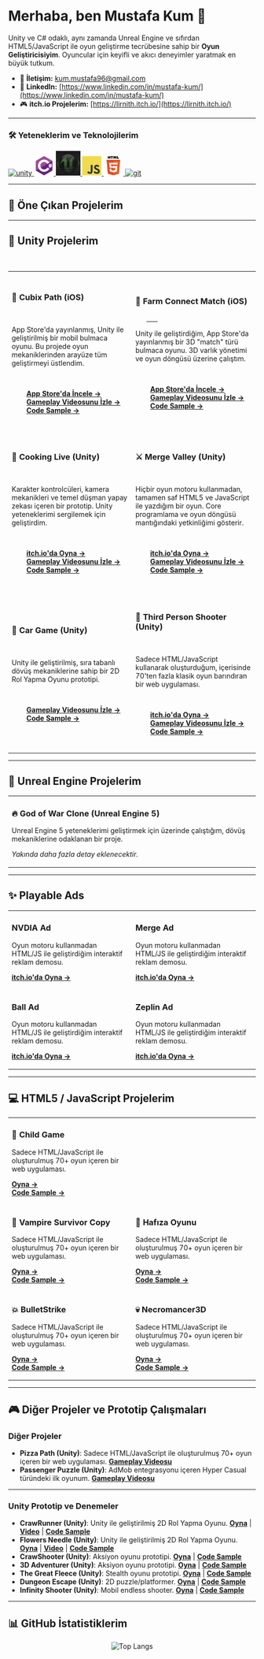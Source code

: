 # Merhaba, ben Mustafa Kum 👋

Unity ve C# odaklı, aynı zamanda Unreal Engine ve sıfırdan HTML5/JavaScript ile oyun geliştirme tecrübesine sahip bir **Oyun Geliştiricisiyim**. Oyuncular için keyifli ve akıcı deneyimler yaratmak en büyük tutkum.

- 📧 **İletişim:** kum.mustafa96@gmail.com
- 💼 **LinkedIn:** [https://www.linkedin.com/in/mustafa-kum/](https://www.linkedin.com/in/mustafa-kum/)
- 🎮 **itch.io Projelerim:** [https://lirnith.itch.io/](https://lirnith.itch.io/)

---

### 🛠️ Yeteneklerim ve Teknolojilerim

<p align="left">
  <a href="https://unity.com/" target="_blank"> 
    <img src="https://www.vectorlogo.zone/logos/unity3d/unity3d-icon.svg" alt="unity" width="40" height="40"/> 
  </a>
  <a href="https://learn.microsoft.com/en-us/dotnet/csharp/" target="_blank"> 
    <img src="https://raw.githubusercontent.com/devicons/devicon/master/icons/csharp/csharp-original.svg" alt="csharp" width="40" height="40"/> 
  </a>
  <a href="https://www.unrealengine.com/" target="_blank"> 
    <img src="https://raw.githubusercontent.com/EpicKiwi/unreal-engine-editor-icons/refs/heads/master/imgs/NewLevels/NewLevelDefault.png" alt="unrealengine" width="50" height="50"/> 
  </a>
  <a href="https://developer.mozilla.org/en-US/docs/Web/JavaScript" target="_blank"> 
    <img src="https://raw.githubusercontent.com/devicons/devicon/master/icons/javascript/javascript-original.svg" alt="javascript" width="40" height="40"/> 
  </a>
  <a href="https://www.w3.org/html/" target="_blank"> 
    <img src="https://raw.githubusercontent.com/devicons/devicon/master/icons/html5/html5-original-wordmark.svg" alt="html5" width="40" height="40"/> 
  </a>
  <a href="https://git-scm.com/" target="_blank"> 
    <img src="https://www.vectorlogo.zone/logos/git-scm/git-scm-icon.svg" alt="git" width="40" height="40"/> 
  </a>
</p>

---

## 🚀 Öne Çıkan Projelerim

---

## 🚀 Unity Projelerim

<table>
  <tr>
    <td width="50%">
      <h3>👾 Cubix Path (iOS)</h3>
      <p>App Store'da yayınlanmış, Unity ile geliştirilmiş bir mobil bulmaca oyunu. Bu projede oyun mekaniklerinden arayüze tüm geliştirmeyi üstlendim.</p>
      <p>
        <a href="https://apps.apple.com/tr/app/cubix-path-puzzle-match/id6478001225"><strong>App Store'da İncele →</strong></a><br>
        <a href="https://youtube.com/watch?v=8uXDCiigb3o"><strong>Gameplay Videosunu İzle →</strong></a><br>
        <a href="https://github.com/Mustafa-Kum/PuzzleCode"><strong>Code Sample →</strong></a>
      </p>
    </td>
    <td width="50%">
      <h3>🚜 Farm Connect Match (iOS)</h3>
      <a href="https://apps.apple.com/us/app/farm-connect-match-3d-puzzle/id6503044105">
      </a>
      <p>Unity ile geliştirdiğim, App Store'da yayınlanmış bir 3D "match" türü bulmaca oyunu. 3D varlık yönetimi ve oyun döngüsü üzerine çalıştım.</p>
      <p>
        <a href="https://apps.apple.com/us/app/farm-connect-match-3d-puzzle/id6503044105"><strong>App Store'da İncele →</strong></a><br>
        <a href="https://youtu.be/t4rGmqsmI0I"><strong>Gameplay Videosunu İzle →</strong></a><br>
        <a href="https://github.com/Mustafa-Kum/FarmPuzzleCode"><strong>Code Sample →</strong></a>
      </p>
    </td>
  </tr>
  <tr>
    <td width="50%">
      <h3>🔫 Cooking Live (Unity)</h3>
      <p>Karakter kontrolcüleri, kamera mekanikleri ve temel düşman yapay zekası içeren bir prototip. Unity yeteneklerimi sergilemek için geliştirdim.</p>
      <p>
        <a href="https://lirnith.itch.io/cook"><strong>itch.io'da Oyna →</strong></a><br>
        <a href="https://youtu.be/1nN6eWOxZDQ"><strong>Gameplay Videosunu İzle →</strong></a><br>
        <a href="https://github.com/Mustafa-Kum/CookCode"><strong>Code Sample →</strong></a>
      </p>
    </td>
    <td width="50%">
      <h3>⚔️ Merge Valley (Unity)</h3>
      <p>Hiçbir oyun motoru kullanmadan, tamamen saf HTML5 ve JavaScript ile yazdığım bir oyun. Core programlama ve oyun döngüsü mantığındaki yetkinliğimi gösterir.</p>
      <p>
        <a href="https://lirnith.itch.io/merge-valley"><strong>itch.io'da Oyna →</strong></a><br>
        <a href="https://youtu.be/zLaT6ParDjk"><strong>Gameplay Videosunu İzle →</strong></a><br>
        <a href="https://github.com/Mustafa-Kum/MergeCode"><strong>Code Sample →</strong></a>
      </p>
    </td>
  </tr>
  <tr>
    <td width="50%">
      <h3>🚜 Car Game (Unity)</h3>
      <p>Unity ile geliştirilmiş, sıra tabanlı dövüş mekaniklerine sahip bir 2D Rol Yapma Oyunu prototipi.</p>
      <p>
        <a href="https://youtube.com/shorts/WedWieVoF70"><strong>Gameplay Videosunu İzle →</strong></a><br>
        <a href="https://github.com/Mustafa-Kum/CarGame"><strong>Code Sample →</strong></a>
      </p>
    </td>
    <td width="50%">
      <h3>🔫 Third Person Shooter (Unity)</h3>
      <p>Sadece HTML/JavaScript kullanarak oluşturduğum, içerisinde 70'ten fazla klasik oyun barındıran bir web uygulaması.</p>
      <p>
        <a href="https://lirnith.itch.io/thirdpersonshooter"><strong>itch.io'da Oyna →</strong></a><br>
        <a href="https://www.youtube.com/watch?v=HaTiYeD7i1I"><strong>Gameplay Videosunu İzle →</strong></a><br>
        <a href="https://github.com/Mustafa-Kum/ThirdPersonShooter"><strong>Code Sample →</strong></a>
      </p>
    </td>
  </tr>
</table>

---

## 🚀 Unreal Engine Projelerim

<table>
  <tr>
    <td width="100%">
      <h3>🔥 God of War Clone (Unreal Engine 5)</h3>
      <p>Unreal Engine 5 yeteneklerimi geliştirmek için üzerinde çalıştığım, dövüş mekaniklerine odaklanan bir proje.</p>
      <p>
        <i>Yakında daha fazla detay eklenecektir.</i>
      </p>
    </td>
  </tr>
</table>

---

## ✨ Playable Ads

<table>
  <tr>
    <td width="50%">
      <h3>NVDIA Ad</h3>
      <p>Oyun motoru kullanmadan HTML/JS ile geliştirdiğim interaktif reklam demosu.</p>
      <p>
        <a href="https://lirnith.itch.io/playable-ad--test"><strong>itch.io'da Oyna →</strong></a>
      </p>
    </td>
    <td width="50%">
      <h3>Merge Ad</h3>
      <p>Oyun motoru kullanmadan HTML/JS ile geliştirdiğim interaktif reklam demosu.</p>
      <p>
        <a href="https://lirnith.itch.io/playable-ad"><strong>itch.io'da Oyna →</strong></a>
      </p>
    </td>
  </tr>
  <tr>
    <td width="50%">
      <h3>Ball Ad</h3>
      <p>Oyun motoru kullanmadan HTML/JS ile geliştirdiğim interaktif reklam demosu.</p>
      <p>
        <a href="https://lirnith.itch.io/playable-ad-baloon"><strong>itch.io'da Oyna →</strong></a>
      </p>
    </td>
    <td width="50%">
      <h3>Zeplin Ad</h3>
      <p>Oyun motoru kullanmadan HTML/JS ile geliştirdiğim interaktif reklam demosu.</p>
      <p>
        <a href="https://lirnith.itch.io/playable-ad-zeplin"><strong>itch.io'da Oyna →</strong></a>
      </p>
    </td>
  </tr>
</table>

---

## 💻 HTML5 / JavaScript Projelerim

<table>
    <td width="50%">
      <h3>👧 Child Game</h3>
      <p>Sadece HTML/JavaScript ile oluşturulmuş 70+ oyun içeren bir web uygulaması.</p>
      <p>
        <a href="https://lirnith.itch.io/childgame"><strong>Oyna →</strong></a><br>
        <a href="https://github.com/Mustafa-Kum/CrawRunner"><strong>Code Sample →</strong></a>
      </p>
    </td>
  </tr>
  <tr>
    <td width="50%">
      <h3>🧛 Vampire Survivor Copy</h3>
      <p>Sadece HTML/JavaScript ile oluşturulmuş 70+ oyun içeren bir web uygulaması.</p>
      <p>
        <a href="https://lirnith.itch.io/html5"><strong>Oyna →</strong></a><br>
        <a href="https://github.com/Mustafa-Kum/VampireSurvivorCopy"><strong>Code Sample →</strong></a>
      </p>
    </td>
    <td width="50%">
      <h3>🧠 Hafıza Oyunu</h3>
      <p>Sadece HTML/JavaScript ile oluşturulmuş 70+ oyun içeren bir web uygulaması.</p>
      <p>
        <a href="https://lirnith.itch.io/hafza-oyunu-html"><strong>Oyna →</strong></a><br>
        <a href="https://github.com/Mustafa-Kum/MemoryGame"><strong>Code Sample →</strong></a>
      </p>
    </td>
  </tr>
  <tr>
    <td width="50%">
      <h3>💥 BulletStrike</h3>
      <p>Sadece HTML/JavaScript ile oluşturulmuş 70+ oyun içeren bir web uygulaması.</p>
      <p>
        <a href="https://lirnith.itch.io/html-5-2"><strong>Oyna →</strong></a><br>
        <a href="https://github.com/Mustafa-Kum/BulletStrike"><strong>Code Sample →</strong></a>
      </p>
    </td>
    <td width="50%">
      <h3>💀 Necromancer3D</h3>
      <p>Sadece HTML/JavaScript ile oluşturulmuş 70+ oyun içeren bir web uygulaması.</p>
      <p>
        <a href="https://lirnith.itch.io/necromancer"><strong>Oyna →</strong></a><br>
        <a href="https://github.com/Mustafa-Kum/Necromancer3D"><strong>Code Sample →</strong></a>
      </p>
    </td>
  </tr>
</table>

---

## 🎮 Diğer Projeler ve Prototip Çalışmaları

### Diğer Projeler
- **Pizza Path (Unity)**: Sadece HTML/JavaScript ile oluşturulmuş 70+ oyun içeren bir web uygulaması. [**Gameplay Videosu**](https://youtube.com/shorts/1HCB7iJKOvM)
- **Passenger Puzzle (Unity)**: AdMob entegrasyonu içeren Hyper Casual türündeki ilk oyunum. [**Gameplay Videosu**](https://youtu.be/KGkw-92USvs)
  
---

### Unity Prototip ve Denemeler
- **CrawRunner (Unity)**: Unity ile geliştirilmiş 2D Rol Yapma Oyunu. [**Oyna**](https://lirnith.itch.io/crawrunner) | [**Video**](https://www.youtube.com/watch?v=S0lXaOML5Pw) | [**Code Sample**](https://github.com/Mustafa-Kum/CrawRunner)
- **Flowers Needle (Unity)**: Unity ile geliştirilmiş 2D Rol Yapma Oyunu. [**Oyna**](https://lirnith.itch.io/flowers-needle) | [**Video**](https://www.youtube.com/watch?v=OOyf2Ugnms4) | [**Code Sample**](https://github.com/Mustafa-Kum/Flowers-Needle-Game-4)
- **CrawShooter (Unity)**: Aksiyon oyunu prototipi. [**Oyna**](https://lirnith.itch.io/crawshooter) | [**Code Sample**](https://github.com/Mustafa-Kum/CrawShooter)
- **3D Adventurer (Unity)**: Aksiyon oyunu prototipi. [**Oyna**](https://lirnith.itch.io/3d-adventurer) | [**Code Sample**](https://github.com/Mustafa-Kum/Experimental-Game)
- **The Great Fleece (Unity)**: Stealth oyunu prototipi. [**Oyna**](https://lirnith.itch.io/the-great-fleece) | [**Code Sample**](https://github.com/Mustafa-Kum/The-Great-Fleece-Game-3)
- **Dungeon Escape (Unity)**: 2D puzzle/platformer. [**Oyna**](https://lirnith.itch.io/dungeon-escape) | [**Code Sample**](https://github.com/Mustafa-Kum/Dungeon-Escape-Game-2)
- **Infinity Shooter (Unity)**: Mobil endless shooter. [**Oyna**](https://lirnith.itch.io/infinity-shooter) | [**Code Sample**](https://github.com/Mustafa-Kum/Infinity-Shooter-Game-1)

---

## 📊 GitHub İstatistiklerim

<p align="center">
  <img src="https://github-readme-stats.vercel.app/api/top-langs/?username=Mustafa-Kum&layout=compact&theme=dracula" alt="Top Langs" />
</p>
